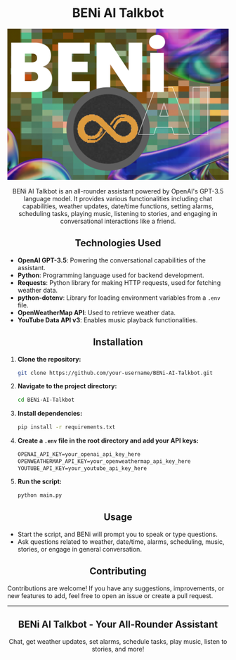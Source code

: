 <div align="center">

# BENi AI Talkbot

<img src="assets/git_logo.png" alt="BENi AI Talkbot" width="800"/>

BENi AI Talkbot is an all-rounder assistant powered by OpenAI's GPT-3.5 language model. It provides various functionalities including chat capabilities, weather updates, date/time functions, setting alarms, scheduling tasks, playing music, listening to stories, and engaging in conversational interactions like a friend.

</div>

<div align="center">

## Technologies Used


</div>

- **OpenAI GPT-3.5**: Powering the conversational capabilities of the assistant.
- **Python**: Programming language used for backend development.
- **Requests**: Python library for making HTTP requests, used for fetching weather data.
- **python-dotenv**: Library for loading environment variables from a `.env` file.
- **OpenWeatherMap API**: Used to retrieve weather data.
- **YouTube Data API v3**: Enables music playback functionalities.

<div align="center">

## Installation

</div>

1. **Clone the repository:**

    ```bash
    git clone https://github.com/your-username/BENi-AI-Talkbot.git
    ```

2. **Navigate to the project directory:**

    ```bash
    cd BENi-AI-Talkbot
    ```

3. **Install dependencies:**

    ```bash
    pip install -r requirements.txt
    ```

4. **Create a `.env` file in the root directory and add your API keys:**

    ```plaintext
    OPENAI_API_KEY=your_openai_api_key_here
    OPENWEATHERMAP_API_KEY=your_openweathermap_api_key_here
    YOUTUBE_API_KEY=your_youtube_api_key_here
    ```

5. **Run the script:**

    ```bash
    python main.py
    ```

<div align="center">

## Usage

</div>

- Start the script, and BENi will prompt you to speak or type questions.
- Ask questions related to weather, date/time, alarms, scheduling, music, stories, or engage in general conversation.

<div align="center">

## Contributing

</div>

Contributions are welcome! If you have any suggestions, improvements, or new features to add, feel free to open an issue or create a pull request.

---

<div align="center">
  <h2>BENi AI Talkbot - Your All-Rounder Assistant</h2>
  <p>Chat, get weather updates, set alarms, schedule tasks, play music, listen to stories, and more!</p>
</div>
